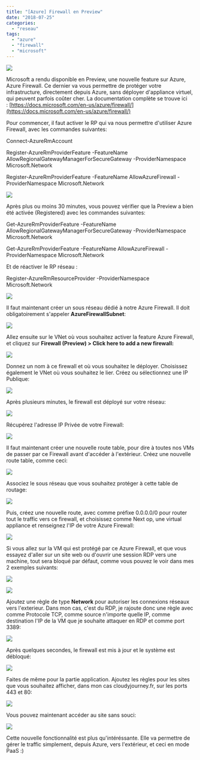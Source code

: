 ```yaml
---
title: "[Azure] Firewall en Preview"
date: "2018-07-25"
categories: 
  - "reseau"
tags: 
  - "azure"
  - "firewall"
  - "microsoft"
---
```


[![](https://cloudyjourney.fr/wp-content/uploads/2018/07/firewall-overview.png)](https://cloudyjourney.fr/wp-content/uploads/2018/07/firewall-overview.png)

Microsoft a rendu disponible en Preview, une nouvelle feature sur Azure, Azure Firewall. Ce dernier va vous permettre de protéger votre infrastructure, directement depuis Azure, sans déployer d'appliance virtuel, qui peuvent parfois coûter cher. La documentation complète se trouve ici : [https://docs.microsoft.com/en-us/azure/firewall/](https://docs.microsoft.com/en-us/azure/firewall/)

Pour commencer, il faut activer le RP qui va nous permettre d'utiliser Azure Firewall, avec les commandes suivantes:

Connect-AzureRmAccount

Register-AzureRmProviderFeature -FeatureName AllowRegionalGatewayManagerForSecureGateway -ProviderNamespace Microsoft.Network

Register-AzureRmProviderFeature -FeatureName AllowAzureFirewall -ProviderNamespace Microsoft.Network

[![](https://cloudyjourney.fr/wp-content/uploads/2018/07/AzureFirewall01.png)](https://cloudyjourney.fr/wp-content/uploads/2018/07/AzureFirewall01.png)

Après plus ou moins 30 minutes, vous pouvez vérifier que la Preview a bien été activée (Registered) avec les commandes suivantes:

Get-AzureRmProviderFeature -FeatureName AllowRegionalGatewayManagerForSecureGateway -ProviderNamespace Microsoft.Network

Get-AzureRmProviderFeature -FeatureName AllowAzureFirewall -ProviderNamespace Microsoft.Network

Et de réactiver le RP réseau :

Register-AzureRmResourceProvider -ProviderNamespace Microsoft.Network

[![](https://cloudyjourney.fr/wp-content/uploads/2018/07/AzureFirewall02.png)](https://cloudyjourney.fr/wp-content/uploads/2018/07/AzureFirewall02.png)

Il faut maintenant créer un sous réseau dédié à notre Azure Firewall. Il doit obligatoirement s'appeler **AzureFirewallSubnet**:

[![](https://cloudyjourney.fr/wp-content/uploads/2018/07/AzureFirewall03.png)](https://cloudyjourney.fr/wp-content/uploads/2018/07/AzureFirewall03.png)

Allez ensuite sur le VNet où vous souhaitez activer la feature Azure Firewall, et cliquez sur **Firewall (Preview) > Click here to add a new firewall:**

[![](https://cloudyjourney.fr/wp-content/uploads/2018/07/AzureFirewall04.png)](https://cloudyjourney.fr/wp-content/uploads/2018/07/AzureFirewall04.png)

Donnez un nom à ce firewall et où vous souhaitez le déployer. Choisissez également le VNet où vous souhaitez le lier. Créez ou sélectionnez une IP Publique:

[![](https://cloudyjourney.fr/wp-content/uploads/2018/07/AzureFirewall05.png)](https://cloudyjourney.fr/wp-content/uploads/2018/07/AzureFirewall05.png)

Après plusieurs minutes, le firewall est déployé sur votre réseau:

[![](https://cloudyjourney.fr/wp-content/uploads/2018/07/AzureFirewall06.png)](https://cloudyjourney.fr/wp-content/uploads/2018/07/AzureFirewall06.png)

Récupérez l'adresse IP Privée de votre Firewall:

[![](https://cloudyjourney.fr/wp-content/uploads/2018/07/AzureFirewall07.png)](https://cloudyjourney.fr/wp-content/uploads/2018/07/AzureFirewall07.png)

Il faut maintenant créer une nouvelle route table, pour dire à toutes nos VMs de passer par ce Firewall avant d'accéder à l'extérieur. Créez une nouvelle route table, comme ceci:

[![](https://cloudyjourney.fr/wp-content/uploads/2018/07/AzureFirewall08.png)](https://cloudyjourney.fr/wp-content/uploads/2018/07/AzureFirewall08.png)

Associez le sous réseau que vous souhaitez protéger à cette table de routage:

[![](https://cloudyjourney.fr/wp-content/uploads/2018/07/AzureFirewall09.png)](https://cloudyjourney.fr/wp-content/uploads/2018/07/AzureFirewall09.png)

Puis, créez une nouvelle route, avec comme préfixe 0.0.0.0/0 pour router tout le traffic vers ce firewall, et choisissez comme Next op, une virtual appliance et renseignez l'IP de votre Azure Firewall:

[![](https://cloudyjourney.fr/wp-content/uploads/2018/07/AzureFirewall10.png)](https://cloudyjourney.fr/wp-content/uploads/2018/07/AzureFirewall10.png)

Si vous allez sur la VM qui est protégé par ce Azure Firewall, et que vous essayez d'aller sur un site web ou d'ouvrir une session RDP vers une machine, tout sera bloqué par défaut, comme vous pouvez le voir dans mes 2 exemples suivants:

[![](https://cloudyjourney.fr/wp-content/uploads/2018/07/AzureFirewall11.png)](https://cloudyjourney.fr/wp-content/uploads/2018/07/AzureFirewall11.png)

[![](https://cloudyjourney.fr/wp-content/uploads/2018/07/AzureFirewall12.png)](https://cloudyjourney.fr/wp-content/uploads/2018/07/AzureFirewall12.png)

Ajoutez une règle de type **Network** pour autoriser les connexions réseaux vers l'exterieur. Dans mon cas, c'est du RDP, je rajoute donc une règle avec comme Protocole TCP, comme source n'importe quelle IP, comme destination l'IP de la VM que je souhaite attaquer en RDP et comme port 3389:

[![](https://cloudyjourney.fr/wp-content/uploads/2018/07/AzureFirewall13.png)](https://cloudyjourney.fr/wp-content/uploads/2018/07/AzureFirewall13.png)

Après quelques secondes, le firewall est mis à jour et le système est débloqué:

[![](https://cloudyjourney.fr/wp-content/uploads/2018/07/AzureFirewall14.png)](https://cloudyjourney.fr/wp-content/uploads/2018/07/AzureFirewall14.png)

Faites de même pour la partie application. Ajoutez les règles pour les sites que vous souhaitez afficher, dans mon cas cloudyjourney.fr, sur les ports 443 et 80:

[![](https://cloudyjourney.fr/wp-content/uploads/2018/07/AzureFirewall15.png)](https://cloudyjourney.fr/wp-content/uploads/2018/07/AzureFirewall15.png)

Vous pouvez maintenant accéder au site sans souci:

[![](https://cloudyjourney.fr/wp-content/uploads/2018/07/AzureFirewall16.png)](https://cloudyjourney.fr/wp-content/uploads/2018/07/AzureFirewall16.png)

Cette nouvelle fonctionnalité est plus qu'intéréssante. Elle va permettre de gérer le traffic simplement, depuis Azure, vers l'extérieur, et ceci en mode PaaS :)

